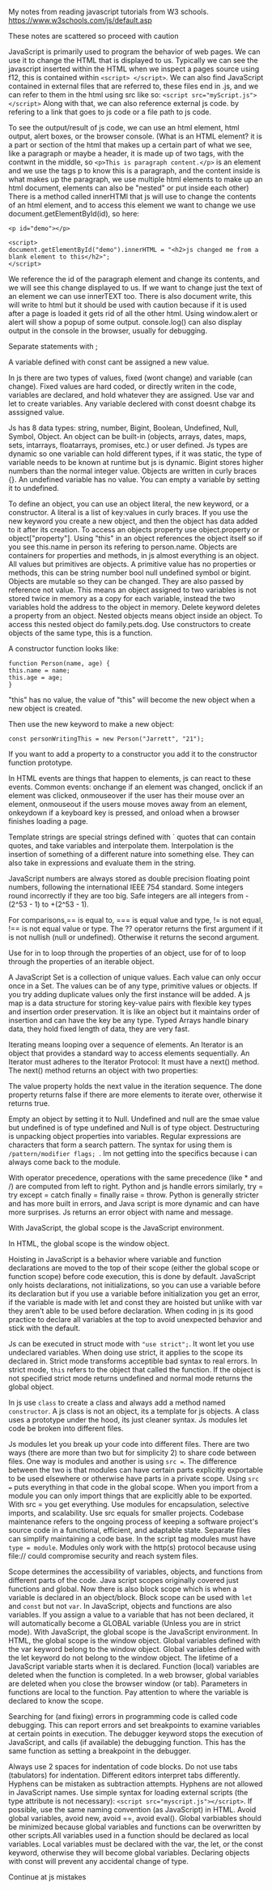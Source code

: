 My notes from reading javascript tutorials from W3 schools. https://www.w3schools.com/js/default.asp

These notes are scattered so proceed with caution

JavaScript is primarily used to program the behavior of web pages. We can use it to change the HTML that is displayed to us.
Typically we can see the javascript inserted within the HTML when we inspect a pages source using f12, this is contained within ```<script> </script>```. We can also find JavaScript contained in external files that are referred to, these files
end in .js, and we can refer to them in the html using src like so: ```<script src="myScript.js"></script>``` Along with that, we can also reference external js code.
by refering to a link that goes to js code or a file path to js code. 

To see the output/result of js code, we can use an html element, html output, alert boxes, or the browser console. (What is an HTML element? it is a part or section of the html that makes up a certain part of what we see, like a paragraph 
or maybe a header, it is made up of two tags, with the contwnt in the middle, so ```<p>This is paragraph content.</p>``` is an element and we use the tags p to know this is a paragraph, and the content inside is what makes up the paragraph,
we use multiple html elements to make up an html document, elements can also be "nested" or put inside each other) There is a method called innerHTMl that js will use to change the contents of an html element, and to access this element we
want to change we use document.getElementById(id), so here: 
```
<p id="demo"></p>

<script>
document.getElementById("demo").innerHTML = "<h2>js changed me from a blank element to this</h2>";
</script>
```
We reference the id of the paragraph element and change its contents, and we will see this change displayed to us. If we want to change just the text of an element we can use innerTEXT too. There is also document write, this will write to
html but it should be used with caution because if it is used after a page is loaded it gets rid of all the other html. Using window.alert or alert will show a popup of some output. console.log() can also display output in the console in the
browser, usually for debugging. 

Separate statements with ;

A variable defined with const cant be assigned a new value.

In js there are two types of values, fixed (wont change) and variable (can change). Fixed values are hard coded, or directly writen in the code, variables are declared, and hold whatever they are assigned. Use var and let to create variables. Any variable declered with const doesnt chabge its asssigned value. 

Js has 8 data types: string, number, Bigint, Boolean, Undefined, Null, Symbol, Object. An object can be built-in (objects, arrays, dates, maps, sets, intarrays, floatarrays, promises, etc.) or user defined. Js types are dynamic so one variable can hold different types, if it was static, the type of variable needs to be known at runtime but js is dynamic. Bigint stores higher numbers than the normal integer value. Objects are written in curly braces {}. An undefined variable has no value. You can empty a variable by setting it to undefined. 

To define an object, you can use an object literal, the new keyword, or a constructor. A literal is a list of key:values in curly braces. If you use the new keyword you create a new object, and then the object has data added to it after its creation. To access an objects property use object.property or object["property"]. Using "this" in an object references the object itself so if you see this.name in person its refering to person.name. Objects are containers for properties and methods, in js almost everything is an object. All values but primitives are objects. A primitive value has no properties or methods, this can be string number bool null undefined symbol or bigint. Objects are mutable so they can be changed. They are also passed by reference not value. This means an object assigned to two variables is not stored twice in memory as a copy for each variable, instead the two variables hold the address to the object in memory. Delete keyword deletes a property from an object. Nested objects means object inside an object. To access this nested object do family.pets.dog. Use constructors to create objects of the same type, this is a function. 

A constructor function looks like: 
```
function Person(name, age) {
this.name = name;
this.age = age;
}
```
"this" has no value, the value of "this" will become the new object when a new object is created.

Then use the new keyword to make a new object:
```
const personWritingThis = new Person("Jarrett", "21");
```
If you want to add a property to a constructor you add it to the constructor function prototype.

In HTML events are things that happen to elements, js can react to these events. Common events: onchange if an element was changed, onclick if an element was clicked, onmouseover if the user has their mouse over an element, onmouseout if the users mouse moves away from an element, onkeydown if a keyboard key is pressed, and onload when a browser finishes loading a page. 

Template strings are special strings defined with ` quotes that can contain quotes, and take variables and interpolate them. Interpolation is the insertion of something of a different nature into something else. They can also take in expressions and evaluate them in the string. 

JavaScript numbers are always stored as double precision floating point numbers, following the international IEEE 754 standard. Some integers round incorrectly if they are too big. Safe integers are all integers from -(2^53 - 1) to +(2^53 - 1). 

For comparisons,== is equal to, === is equal value and type, != is not equal, !== is not equal value or type. The ?? operator returns the first argument if it is not nullish (null or undefined). Otherwise it returns the second argument.

Use for in to loop through the properties of an object, use for of to loop through the properties of an iterable object.

A JavaScript Set is a collection of unique values. Each value can only occur once in a Set. The values can be of any type, primitive values or objects. If you try adding duplicate values only the first instance will be added. A js map is a data structure for storing key-value pairs with flexible key types and insertion order preservation. It is like an object but it maintains order of insertion and can have the key be any type. Typed Arrays handle binary data, they hold fixed length of data, they are very fast. 

Iterating means looping over a sequence of elements. An Iterator is an object that provides a standard way to access elements sequentially. An Iterator must adheres to the Iterator Protocol: It must have a next() method. The next() method returns an object with two properties:

  The value property holds the next value in the iteration sequence.
  The done property returns false if there are more elements to iterate over, otherwise it returns true.

Empty an object by setting it to Null. Undefined and null are the smae value but undefined is of type undefined and Null is of type object. Destructuring is unpacking object properties into variables. Regular expressions are characters that form a search pattern. The syntax for using them is ```/pattern/modifier flags; ```. Im not getting into the specifics because i can always come back to the module. 

With operator precedence, operations with the same precedence (like * and /) are computed from left to right. Python and js handle errors similarly, try = try except = catch finally = finally raise = throw. Python is generally stricter and has more built in errors, and Java script is more dynamic and can have more surprises. Js returns an error object with name and message. 

With JavaScript, the global scope is the JavaScript environment.

In HTML, the global scope is the window object.

Hoisting in JavaScript is a behavior where variable and function declarations are moved to the top of their scope (either the global scope or function scope) before code execution, this is done by default. JavaScript only hoists declarations, not initializations, so you can use a variable before its declaration but if you use a variable before initialization you get an error, if the variable is made with let and const they are hoisted but unlike with var they aren’t able to be used before declaration. When coding in js its good practice to declare all variables at the top to avoid unexpected behavior and stick with the default. 

Js can be executed in struct mode with ```"use strict";```. It wont let you use undeclared variables. When doing use strict, it applies to the scope its declared in. Strict mode transforms acceptible bad syntax to real errors. In strict mode, ```this``` refers to the object that called the function. If the object is not specified strict mode returns undefined and normal mode returns the global object. 

In js use ```class``` to create a class and always add a method named ```constructor```. A js class is not an object, its a template for js objects. A class uses a prototype under the hood, its just cleaner syntax. Js modules let code be broken into different files.

Js modules let you break up your code into different files. There are two ways (there are more than two but for simplicity 2) to share code between files. One way is modules and another is using ```src =```. The difference between the two is that modules can have certain parts explicitly exportable to be used elsewhere or otherwise have parts in a private scope. Using ```src =``` puts everything in that code in the global scope. When you import from a module you can only import things that are explicitly able to be exported. With src = you get everything. Use modules for encapsulation, selective imports, and scalability. Use src equals for smaller projects. Codebase maintenance refers to the ongoing process of keeping a software project's source code in a functional, efficient, and adaptable state. Separate files can simplify maintaining a code base. In the script tag modules must have ```type = module```. Modules only work with the http(s) protocol because using file:// could compromise security and reach system files.  

Scope determines the accessibility of variables, objects, and functions from different parts of the code. Java script scopes originally covered just functions and global. Now there is also block scope which is when a variable is declared in an object/block. Block scope can be used with ```let``` and ```const``` but not ```var```. In JavaScript, objects and functions are also variables. If you assign a value to a variable that has not been declared, it will automatically become a GLOBAL variable (Unless you are in strict mode). With JavaScript, the global scope is the JavaScript environment. In HTML, the global scope is the window object. Global variables defined with the var keyword belong to the window object. Global variables defined with the let keyword do not belong to the window object. The lifetime of a JavaScript variable starts when it is declared. Function (local) variables are deleted when the function is completed. In a web browser, global variables are deleted when you close the browser window (or tab). Parameters in functions are local to the function. Pay attention to where the variable is declared to know the scope. 

Searching for (and fixing) errors in programming code is called code debugging. This can report errors and set breakpoints to examine variables at certain points in execution. The debugger keyword stops the execution of JavaScript, and calls (if available) the debugging function. This has the same function as setting a breakpoint in the debugger.

Always use 2 spaces for indentation of code blocks. Do not use tabs (tabulators) for indentation. Different editors interpret tabs differently. Hyphens can be mistaken as subtraction attempts. Hyphens are not allowed in JavaScript names. Use simple syntax for loading external scripts (the type attribute is not necessary): ```<script src="myscript.js"></script>```. If possible, use the same naming convention (as JavaScript) in HTML. Avoid global variables, avoid new, avoid ==, avoid eval(). Global varbiables should be minimized because global variables and functions can be overwritten by other scripts.All variables used in a function should be declared as local variables. Local variables must be declared with the var, the let, or the const keyword, otherwise they will become global variables. Declaring objects with const will prevent any accidental change of type. 




Continue at js mistakes


